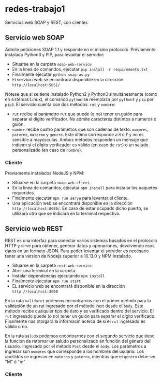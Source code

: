 # redes-trabajo1
Servicios web SOAP y REST, con clientes

## Servicio web SOAP
Admite peticiones SOAP 1.1 y responde en el mismo protocolo. Previamente instalado Python3 y PIP, para levantar el servidor:
* Situarse en la carpeta `soap-web-service`
* En la línea de comandos, ejecutar `pip install -r requirements.txt`
* Finalmente ejecutar `python soap-ws.py`
* El servicio web se encontrará disponible en la dirección `http://localhost:5051/`

Nótese que si se tiene instalado Python2 y Python3 simultáneamente (como en sistemas Linux), el comando `python` se reemplaza por `python3` y `pip` por `pip3`.
El servicio cuenta con dos métodos: `rut` y `nombre`:
* `rut` recibe el parámetro `rut` que puede (o no) tener un guión para separar el dígito verificador. No admite caracteres distintos a números o guión.
* `nombre` recibe cuatro parámetros que son cadenas de texto: `nombres`, `paterno`, `materno` y `genero`. Este último corresponde a `M` o `F` y no es sensible a mayúsculas.
Ambos métodos responden un mensaje que indican si el dígito verificador es válido (en caso de `rut`) o un saludo personalizado (en caso de `nombre`).

### Cliente
Previamente instalados NodeJS y NPM:
* Situarse en la carpeta `soap-web-client`.
* En la línea de comandos, ejecutar `npm install` para instalar los paquetes requeridos.
* Finalmente ejecutar `npm run serve` para levantar el cliente.
* Una aplicación web se encontrará disponible en la dirección `http://localhost:8080/`. En caso de estar ocupado dicho puerto, se utilizará otro que se indicará en la terminal respectiva.

## Servicio web REST
REST es una interfaz para conectar varios sistemas basados en el protocolo HTTP y sirve para obtener, generar datos y operaciones, devolviendo esos datos en un formato JSON.
Para poder levantar el servidor es necesario tener una version de Nodejs superior a 10.13.0 y NPM instalado.
* Situarse en la carpeta `rest-web-service`
* Abrir una terminal en la carpeta
* Instalar dependencias ejecutando `npm install`
* Finalmente ejecutar `npm run start`
* EL servicio web se encontrará disponible en la dirección `http://localhost:3000`

En la ruta `validarut` podemos encontrarnos con el primer método para la validación de un rut ingresado por el método `Post` desde el `body`. Este método recibe cualquier tipo de dato y es verificado dentro del servicio. El `rut` ingresado puede (o no) tener un guión para separar el dígito verificado. Finalmente nos otorgará la informacin acerca de si el `rut` ingresado es válido o no.

En la ruta `saludo` podemos encontrarnos con el segundo servicio que tiene la función de retornar un saludo personalizado en función del género del usuario. Ingresado por el método `Post` desde el `body`.  Los parámetros a ingresar son `nombres` que corresponde a los nombres del usuario. Los apellidos se ingresan en `materno` y `paterno`, mientras que el `genero` debe ser "M" ó "m"


### Cliente

